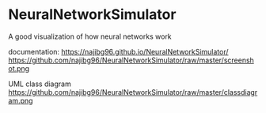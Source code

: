 # NeuralNetworkSimulator
A good visualization of how neural networks work

documentation: https://najibg96.github.io/NeuralNetworkSimulator/
https://github.com/najibg96/NeuralNetworkSimulator/raw/master/screenshot.png

UML class diagram
https://github.com/najibg96/NeuralNetworkSimulator/raw/master/classdiagram.png
